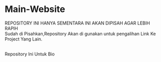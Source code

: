 # Main-Website
REPOSITORY INI HANYA SEMENTARA INI AKAN DIPISAH AGAR LEBIH RAPIH
<br>
Sudah di Pisahkan,Repository Akan di gunakan untuk pengalihan Link Ke Project Yang Lain.

<br>
Repository Ini Untuk Bio

